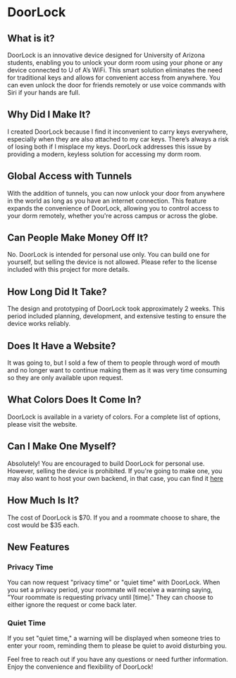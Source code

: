 # DoorLock

## What is it?
DoorLock is an innovative device designed for University of Arizona students, enabling you to unlock your dorm room using your phone or any device connected to U of A’s WiFi. This smart solution eliminates the need for traditional keys and allows for convenient access from anywhere. You can even unlock the door for friends remotely or use voice commands with Siri if your hands are full.

## Why Did I Make It?
I created DoorLock because I find it inconvenient to carry keys everywhere, especially when they are also attached to my car keys. There’s always a risk of losing both if I misplace my keys. DoorLock addresses this issue by providing a modern, keyless solution for accessing my dorm room.

## Global Access with Tunnels
With the addition of tunnels, you can now unlock your door from anywhere in the world as long as you have an internet connection. This feature expands the convenience of DoorLock, allowing you to control access to your dorm remotely, whether you're across campus or across the globe.

## Can People Make Money Off It?
No. DoorLock is intended for personal use only. You can build one for yourself, but selling the device is not allowed. Please refer to the license included with this project for more details.

## How Long Did It Take?
The design and prototyping of DoorLock took approximately 2 weeks. This period included planning, development, and extensive testing to ensure the device works reliably.

## Does It Have a Website?
It was going to, but I sold a few of them to people through word of mouth and no longer want to continue making them as it was very time consuming so they are only available upon request.

## What Colors Does It Come In?
DoorLock is available in a variety of colors. For a complete list of options, please visit the website.

## Can I Make One Myself?
Absolutely! You are encouraged to build DoorLock for personal use. However, selling the device is prohibited. If you're going to make one, you may also want to host your own backend, in that case, you can find it [here](https://github.com/SlickTorpedo/DoorLock-Server)

## How Much Is It?
The cost of DoorLock is $70. If you and a roommate choose to share, the cost would be $35 each.

## New Features
### Privacy Time
You can now request "privacy time" or "quiet time" with DoorLock. When you set a privacy period, your roommate will receive a warning saying, "Your roommate is requesting privacy until [time]." They can choose to either ignore the request or come back later. 

### Quiet Time
If you set "quiet time," a warning will be displayed when someone tries to enter your room, reminding them to please be quiet to avoid disturbing you.

Feel free to reach out if you have any questions or need further information. Enjoy the convenience and flexibility of DoorLock!
